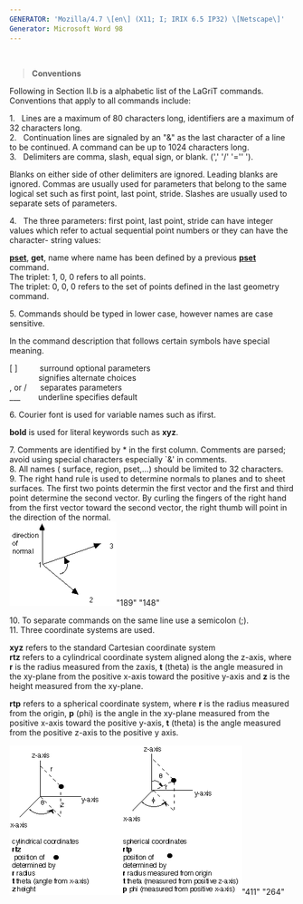 ```yaml
---
GENERATOR: 'Mozilla/4.7 \[en\] (X11; I; IRIX 6.5 IP32) \[Netscape\]'
Generator: Microsoft Word 98
---
```


 

> **Conventions**

Following in Section II.b is a alphabetic list of the LaGriT commands.
Conventions that apply to all commands include:

1.   Lines are a maximum of 80 characters long, identifiers are a
maximum of 32 characters long.\
2.   Continuation lines are signaled by an "&" as the last character of
a line to be continued. A command can be up to 1024 characters long.\
3.   Delimiters are comma, slash, equal sign, or blank. (',' '/' '=''
').

Blanks on either side of other delimiters are ignored. Leading blanks
are ignored. Commas are usually used for parameters that belong to the
same logical set such as first point, last point, stride. Slashes are
usually used to separate sets of parameters.

4.   The three parameters: first point, last point, stride can have
integer values which refer to actual sequential point numbers or they
can have the character- string values:

**[pset](PSET.md)**, **get**, name where name has been defined by a
previous **[pset](PSET.md)** command.\
The triplet: 1, 0, 0 refers to all points.\
The triplet: 0, 0, 0 refers to the set of points defined in the last
geometry command.

5\. Commands should be typed in lower case, however names are case
sensitive.

In the command description that follows certain symbols have special
meaning.

\[ \]          surround optional parameters\
             signifies alternate choices\
, or /      separates parameters\
\_\_\_        underline specifies default

6\. Courier font is used for variable names such as ifirst.

**bold** is used for literal keywords such as **xyz**.

7\. Comments are identified by \* in the first column. Comments are
parsed; avoid using special characters especially \`&' in comments.\
8. All names ( surface, region, pset,...) should be limited to 32
characters.\
9. The right hand rule is used to determine normals to planes and to
sheet surfaces. The first two points determin the first vector and the
first and third point determine the second vector. By curling the
fingers of the right hand from the first vector toward the second
vector, the right thumb will point in the direction of the normal.\
![](Image230.gif)"189" "148"

10\. To separate commands on the same line use a semicolon (;).\
11. Three coordinate systems are used.

**xyz** refers to the standard Cartesian coordinate system\
**rtz** refers to a cylindrical coordinate system aligned along the
z-axis, where **r** is the radius measured from the zaxis, **t** (theta)
is the angle measured in the xy-plane from the positive x-axis toward
the positive y-axis and **z** is the height measured from the xy-plane.

**rtp** refers to a spherical coordinate system, where **r** is the
radius measured from the origin, **p** (phi) is the angle in the
xy-plane measured from the positive x-axis toward the positive y-axis,
**t** (theta) is the angle measured from the positive z-axis to the
positive y axis.

![](Image231.gif)"411" "264"
